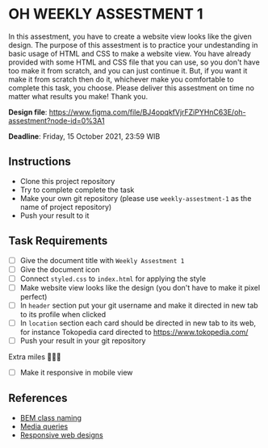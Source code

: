 # OH WEEKLY ASSESTMENT 1

In this assestment, you have to create a website view looks like the given design. The purpose of this assestment is to practice your undestanding in basic usage of HTML and CSS to make a website view. You have already provided with some HTML and CSS file that you can use, so you don't have too make it from scratch, and you can just continue it. But, if you want it make it from scratch then do it, whichever make you comfortable to complete this task, you choose. Please deliver this assestment on time no matter what results you make! Thank you.

**Design file**: https://www.figma.com/file/BJ4opqkfVjrFZiPYHnC63E/oh-assestment?node-id=0%3A1

**Deadline**: Friday, 15 October 2021, 23:59 WIB

## Instructions

- Clone this project repository
- Try to complete complete the task
- Make your own git repository (please use `weekly-assestment-1` as the name of project repository)
- Push your result to it

## Task Requirements

- [ ] Give the document title with `Weekly Assestment 1`
- [ ] Give the document icon
- [ ] Connect `styled.css` to `index.html` for applying the style
- [ ] Make website view looks like the design (you don't have to make it pixel perfect)
- [ ] In `header` section put your git username and make it directed in new tab to its profile when clicked
- [ ] In `location` section each card should be directed in new tab to its web, for instance Tokopedia card directed to https://www.tokopedia.com/
- [ ] Push your result in your git repository

Extra miles 🚀🚀🚀

- [ ] Make it responsive in mobile view

## References

- [BEM class naming](http://getbem.com/naming/)
- [Media queries](https://css-tricks.com/a-complete-guide-to-css-media-queries/)
- [Responsive web designs](https://www.freecodecamp.org/news/taking-the-right-approach-to-responsive-web-design/)
